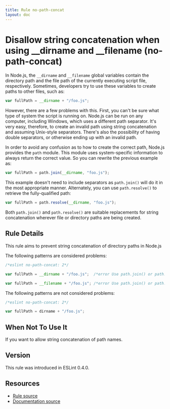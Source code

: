 ```yaml
---
title: Rule no-path-concat
layout: doc
---
```

<!-- Note: No pull requests accepted for this file. See README.md in the root directory for details. -->
# Disallow string concatenation when using __dirname and __filename (no-path-concat)

In Node.js, the `__dirname` and `__filename` global variables contain the directory path and the file path of the currently executing script file, respectively. Sometimes, developers try to use these variables to create paths to other files, such as:

```js
var fullPath = __dirname + "/foo.js";
```

However, there are a few problems with this. First, you can't be sure what type of system the script is running on. Node.js can be run on any computer, including Windows, which uses a different path separator. It's very easy, therefore, to create an invalid path using string concatenation and assuming Unix-style separators. There's also the possibility of having double separators, or otherwise ending up with an invalid path.

In order to avoid any confusion as to how to create the correct path, Node.js provides the `path` module. This module uses system-specific information to always return the correct value. So you can rewrite the previous example as:

```js
var fullPath = path.join(__dirname, "foo.js");
```

This example doesn't need to include separators as `path.join()` will do it in the most appropriate manner. Alternately, you can use `path.resolve()` to retrieve the fully-qualified path:

```js
var fullPath = path.resolve(__dirname, "foo.js");
```

Both `path.join()` and `path.resolve()` are suitable replacements for string concatenation wherever file or directory paths are being created.

## Rule Details

This rule aims to prevent string concatenation of directory paths in Node.js

The following patterns are considered problems:

```js
/*eslint no-path-concat: 2*/

var fullPath = __dirname + "/foo.js";  /*error Use path.join() or path.resolve() instead of + to create paths.*/

var fullPath = __filename + "/foo.js"; /*error Use path.join() or path.resolve() instead of + to create paths.*/

```

The following patterns are not considered problems:

```js
/*eslint no-path-concat: 2*/

var fullPath = dirname + "/foo.js";
```

## When Not To Use It

If you want to allow string concatenation of path names.

## Version

This rule was introduced in ESLint 0.4.0.

## Resources

* [Rule source](https://github.com/eslint/eslint/tree/master/lib/rules/no-path-concat.js)
* [Documentation source](https://github.com/eslint/eslint/tree/master/docs/rules/no-path-concat.md)
